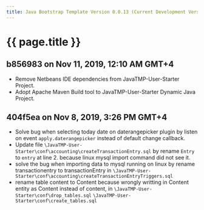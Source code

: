 ```yaml
---
title: Java Bootstrap Template Version 0.0.13 (Current Development Version)
---
```

# {{ page.title }}

## b856983 on Nov 11, 2019, 12:10 AM GMT+4
- Remove Netbeans IDE dependencies from JavaTMP-User-Starter Project.
- Adopt Apache Maven Build tool to JavaTMP-User-Starter Dynamic Java Project.

## 404f5ea on Nov 8, 2019, 3:26 PM GMT+4
- Solve bug when selecting today date on daterangepicker plugin by listen
on event `apply.daterangepicker` instead of default change callback.
- Update file `\JavaTMP-User-Starter\conf\accounting\createTransactionEntry.sql` by rename `Entry` to `entry` at line 2. because
linux mysql import command did not see it.
- solve the bug when importing data to mysql running on linux by rename transactionentry to transactionEntry in
`\JavaTMP-User-Starter\conf\accounting\createTransactionEntryTriggers.sql`
- rename table content to Content because wrongly writting in Content entity as Content instead of content, in
`\JavaTMP-User-Starter\conf\drop_tables.sql`
`\JavaTMP-User-Starter\conf\create_tables.sql`
